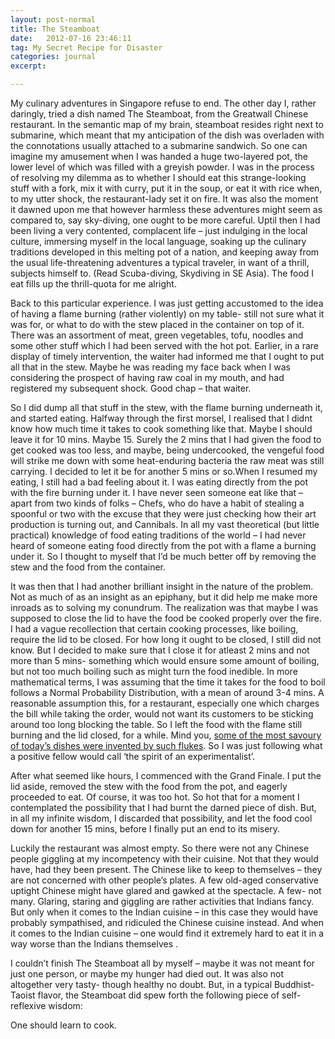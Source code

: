 ```yaml
---
layout: post-normal
title: The Steamboat
date:   2012-07-16 23:46:11
tag: My Secret Recipe for Disaster
categories: journal
excerpt: 

---
```



My culinary adventures in Singapore refuse to end. The other day I, rather daringly, tried a dish named The Steamboat, from the Greatwall Chinese restaurant. In the semantic map of my brain, steamboat resides right next to submarine, which meant that my anticipation of the dish was overladen with the connotations usually attached to a submarine sandwich. So one can imagine my amusement when I was handed a huge two-layered pot, the lower level of which was filled with a greyish powder. I was in the process of resolving my dilemma as to whether I should eat this strange-looking stuff with a fork, mix it with curry, put it in the soup, or eat it with rice when, to my utter shock, the restaurant-lady set it on fire. It was also the moment it dawned upon me that however harmless these adventures might seem as compared to, say sky-diving, one ought to be more careful. Uptil then I had been living a very contented, complacent life – just indulging in the local culture, immersing myself in the local language, soaking up the culinary traditions developed in this melting pot of a nation, and keeping away from the usual life-threatening adventures a typical traveler, in want of a thrill, subjects himself to. (Read Scuba-diving, Skydiving in SE Asia). The food I eat fills up the thrill-quota for me alright.

Back to this particular experience. I was just getting accustomed to the idea of having a flame burning (rather violently) on my table- still not sure what it was for, or what to do with the stew placed in the container on top of it. There was an assortment of meat, green vegetables, tofu, noodles and some other stuff which I had been served with the hot pot. Earlier, in a rare display of timely intervention, the waiter had informed me that I ought to put all that in the stew. Maybe he was reading my face back when I was considering the prospect of having raw coal in my mouth, and had registered my subsequent shock. Good chap – that waiter.

So I did dump all that stuff in the stew, with the flame burning underneath it, and started eating. Halfway through the first morsel, I realised that I didnt know how much time it takes to cook something like that. Maybe I should leave it for 10 mins. Maybe 15. Surely the 2 mins that I had given the food to get cooked was too less, and maybe, being undercooked, the vengeful food will strike me down with some heat-enduring bacteria the raw meat was still carrying. I decided to let it be for another 5 mins or so.When I resumed my eating, I still had a bad feeling about it. I was eating directly from the pot with the fire burning under it. I have never seen someone eat like that – apart from two kinds of folks – Chefs, who do have a habit of stealing a spoonful or two with the excuse that they were just checking how their art production is turning out, and Cannibals. In all my vast theoretical (but little practical) knowledge of food eating traditions of the world – I had never heard of someone eating food directly from the pot with a flame a burning under it. So I thought to myself that I’d be much better off by removing the stew and the food from the container.

It was then that I had another brilliant insight in the nature of the problem. Not as much of as an insight as an epiphany, but it did help me make more inroads as to solving my conundrum. The realization was that maybe I was supposed to close the lid to have the food be cooked properly over the fire. I had a vague recollection that certain cooking processes, like boiling, require the lid to be closed. For how long it ought to be closed, I still did not know. But I decided to make sure that I close it for atleast 2 mins and not more than 5 mins- something which would ensure some amount of boiling, but not too much boiling such as might turn the food inedible. In more mathematical terms, I was assuming that the time it takes for the food to boil follows a Normal Probability Distribution, with a mean of around 3-4 mins. A reasonable assumption this, for a restaurant, especially one which charges the bill while taking the order, would not want its customers to be sticking around too long blocking the table. So I left the food with the flame still burning and the lid closed, for a while. Mind you, [some of the most savoury of today’s dishes were invented by such flukes](http://www.slashfood.com/2009/04/20/foods-invented-by-accident/). So I was just following what a positive fellow would call ‘the spirit of an experimentalist’.

After what seemed like hours, I commenced with the Grand Finale. I put the lid aside, removed the stew with the food from the pot, and eagerly proceeded to eat. Of course, it was too hot. So hot that for a moment I contemplated the possibility that I had burnt the darned piece of dish. But, in all my infinite wisdom, I discarded that possibility, and let the food cool down for another 15 mins, before I finally put an end to its misery.

Luckily the restaurant was almost empty. So there were not any Chinese people giggling at my incompetency with their cuisine. Not that they would have, had they been present. The Chinese like to keep to themselves – they are not concerned with other people’s plates. A few old-aged conservative uptight Chinese might have glared and gawked at the spectacle. A few- not many. Glaring, staring and giggling are rather activities that Indians fancy. But only when it comes to the Indian cuisine – in this case they would have probably sympathised, and ridiculed the Chinese cuisine instead.
And when it comes to the Indian cuisine – one would find it extremely hard to eat it in a way worse than the Indians themselves .

I couldn’t finish The Steamboat all by myself – maybe it was not meant for just one person, or maybe my hunger had died out. It was also not altogether very tasty- though healthy no doubt. But, in a typical Buddhist-Taoist flavor, the Steamboat did spew forth the following piece of self-reflexive wisdom:

One should learn to cook.